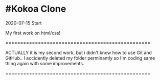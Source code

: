 # #Kokoa Clone

2020-07-15 Start

My first work on html/css!

=================================================

ACTUALLY it is my second work, but i didn't know
how to use Git and GitHub..
I accidently deleted my folder perminantly so I'm
coding same thing again with some improvements.

=================================================
